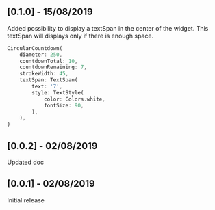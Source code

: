 ## [0.1.0] - 15/08/2019

Added possibility to display a textSpan in the center of the widget.
This textSpan will displays only if there is enough space.

```dart
CircularCountdown(
    diameter: 250,
    countdownTotal: 10,
    countdownRemaining: 7,
    strokeWidth: 45,
    textSpan: TextSpan(
        text: '7',
        style: TextStyle(
            color: Colors.white,
            fontSize: 90,
        ),
    ),
)
```

## [0.0.2] - 02/08/2019

Updated doc

## [0.0.1] - 02/08/2019

Initial release
